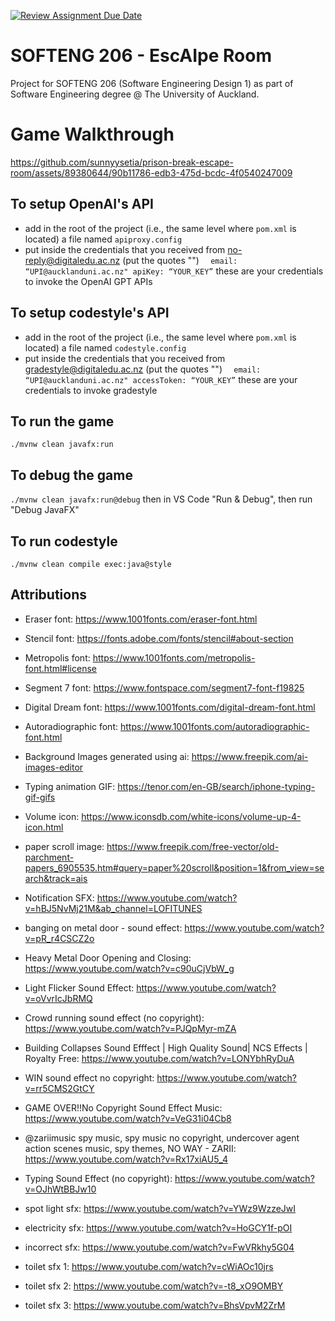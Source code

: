 [![Review Assignment Due Date](https://classroom.github.com/assets/deadline-readme-button-24ddc0f5d75046c5622901739e7c5dd533143b0c8e959d652212380cedb1ea36.svg)](https://classroom.github.com/a/K_kBlAWd)

# SOFTENG 206 - EscAIpe Room
Project for SOFTENG 206 (Software Engineering Design 1) as part of Software Engineering degree @ The University of Auckland.

# Game Walkthrough
https://github.com/sunnyysetia/prison-break-escape-room/assets/89380644/90b11786-edb3-475d-bcdc-4f0540247009

## To setup OpenAI's API

- add in the root of the project (i.e., the same level where `pom.xml` is located) a file named `apiproxy.config`
- put inside the credentials that you received from no-reply@digitaledu.ac.nz (put the quotes "")
  `  email: “UPI@aucklanduni.ac.nz"
apiKey: “YOUR_KEY”`
  these are your credentials to invoke the OpenAI GPT APIs

## To setup codestyle's API

- add in the root of the project (i.e., the same level where `pom.xml` is located) a file named `codestyle.config`
- put inside the credentials that you received from gradestyle@digitaledu.ac.nz (put the quotes "")
  `  email: “UPI@aucklanduni.ac.nz"
accessToken: “YOUR_KEY”`
  these are your credentials to invoke gradestyle

## To run the game

`./mvnw clean javafx:run`

## To debug the game

`./mvnw clean javafx:run@debug` then in VS Code "Run & Debug", then run "Debug JavaFX"

## To run codestyle

`./mvnw clean compile exec:java@style`

## Attributions

- Eraser font: https://www.1001fonts.com/eraser-font.html
- Stencil font: https://fonts.adobe.com/fonts/stencil#about-section
- Metropolis font: https://www.1001fonts.com/metropolis-font.html#license
- Segment 7 font: https://www.fontspace.com/segment7-font-f19825
- Digital Dream font: https://www.1001fonts.com/digital-dream-font.html
- Autoradiographic font: https://www.1001fonts.com/autoradiographic-font.html 

- Background Images generated using ai: https://www.freepik.com/ai-images-editor
- Typing animation GIF: https://tenor.com/en-GB/search/iphone-typing-gif-gifs
- Volume icon: https://www.iconsdb.com/white-icons/volume-up-4-icon.html
- paper scroll image: https://www.freepik.com/free-vector/old-parchment-papers_6905535.htm#query=paper%20scroll&position=1&from_view=search&track=ais

- Notification SFX: https://www.youtube.com/watch?v=hBJ5NvMj21M&ab_channel=LOFITUNES
- banging on metal door - sound effect: https://www.youtube.com/watch?v=pR_r4CSCZ2o
- Heavy Metal Door Opening and Closing: https://www.youtube.com/watch?v=c90uCjVbW_g
- Light Flicker Sound Effect: https://www.youtube.com/watch?v=oVvrIcJbRMQ
- Crowd running sound effect (no copyright): https://www.youtube.com/watch?v=PJQpMyr-mZA
- Building Collapses Sound Efffect | High Quality Sound| NCS Effects | Royalty Free: https://www.youtube.com/watch?v=LONYbhRyDuA
- WIN sound effect no copyright: https://www.youtube.com/watch?v=rr5CMS2GtCY
- GAME OVER!!No Copyright Sound Effect Music: https://www.youtube.com/watch?v=VeG31i04Cb8
- @zariimusic spy music, spy music no copyright, undercover agent action scenes music, spy themes, NO WAY - ZARII: https://www.youtube.com/watch?v=Rx17xiAU5_4
- Typing Sound Effect (no copyright): https://www.youtube.com/watch?v=OJhWtBBJw10
- spot light sfx: https://www.youtube.com/watch?v=YWz9WzzeJwI
- electricity sfx: https://www.youtube.com/watch?v=HoGCY1f-pOI
- incorrect sfx: https://www.youtube.com/watch?v=FwVRkhy5G04
- toilet sfx 1: https://www.youtube.com/watch?v=cWiAOc10jrs
- toilet sfx 2: https://www.youtube.com/watch?v=-t8_xO9OMBY
- toilet sfx 3: https://www.youtube.com/watch?v=BhsVpvM2ZrM
